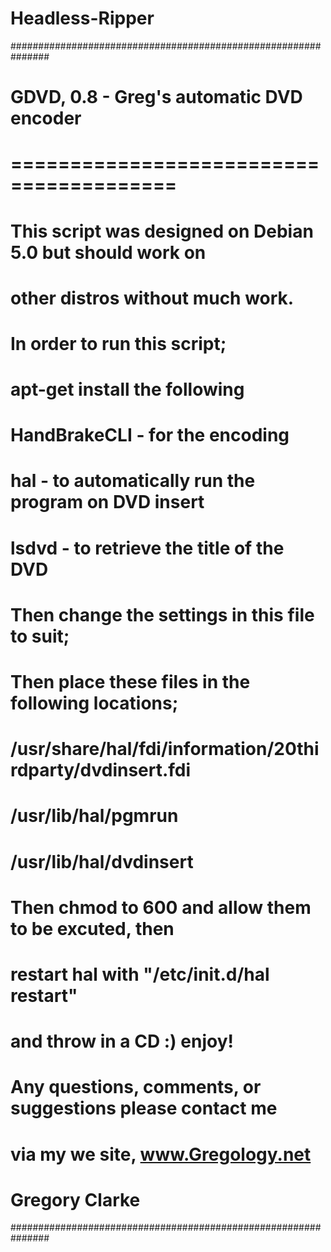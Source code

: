 Headless-Ripper
===============

###############################################################
#         GDVD, 0.8 - Greg's automatic DVD encoder            #
#         ========================================            #
#                                                             #
# This script was designed on Debian 5.0 but should work on   #
# other distros without much work.                            #
#                                                             #
# In order to run this script;                                #
# apt-get install the following                               #
# HandBrakeCLI - for the encoding                             #
# hal - to automatically run the program on DVD insert        #
# lsdvd - to retrieve the title of the DVD                    #
#                                                             #
# Then change the settings in this file to suit;              #
#                                                             #
# Then place these files in the following locations;          #
# /usr/share/hal/fdi/information/20thirdparty/dvdinsert.fdi   #
# /usr/lib/hal/pgmrun                                         #
# /usr/lib/hal/dvdinsert                                      #
#                                                             #
# Then chmod to 600 and allow them to be excuted, then        #
# restart hal with "/etc/init.d/hal restart"                  #
# and throw in a CD :) enjoy!                                 #
#                                                             #
# Any questions, comments, or suggestions please contact me   #
# via my we site, www.Gregology.net                           #
#                                              Gregory Clarke #
###############################################################
